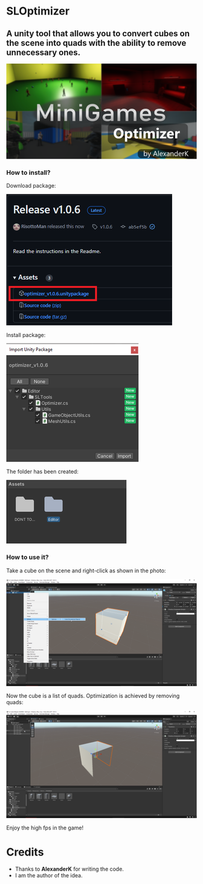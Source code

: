 # SLOptimizer
## A unity tool that allows you to convert cubes on the scene into quads with the ability to remove unnecessary ones.

![Logo](https://github.com/RisottoMan/SLOptimizer/blob/main/Photo/Logo.png)

### How to install?
Download package:

![Logo](https://github.com/RisottoMan/SLOptimizer/blob/main/Photo/Install.png)

Install package:

![Logo](https://github.com/RisottoMan/SLOptimizer/blob/main/Photo/Package.png)

The folder has been created:

![Logo](https://github.com/RisottoMan/SLOptimizer/blob/main/Photo/Foldier.png)

### How to use it?
Take a cube on the scene and right-click as shown in the photo:

![Logo](https://github.com/RisottoMan/SLOptimizer/blob/main/Photo/Using.png)

Now the cube is a list of quads. Optimization is achieved by removing quads:

![Logo](https://github.com/RisottoMan/SLOptimizer/blob/main/Photo/Optimized.png)

Enjoy the high fps in the game!

# Credits
- Thanks to **AlexanderK** for writing the code.
- I am the author of the idea.
